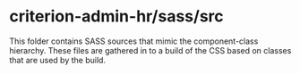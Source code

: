 # criterion-admin-hr/sass/src

This folder contains SASS sources that mimic the component-class hierarchy. These files
are gathered in to a build of the CSS based on classes that are used by the build.
